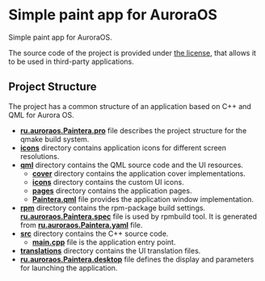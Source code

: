 # Simple paint app for AuroraOS

Simple paint app for AuroraOS.

The source code of the project is provided under
[the license](LICENSE.BSD-3-CLAUSE.md),
that allows it to be used in third-party applications.

## Project Structure

The project has a common structure
of an application based on C++ and QML for Aurora OS.

* **[ru.auroraos.Paintera.pro](ru.auroraos.Paintera.pro)** file
  describes the project structure for the qmake build system.
* **[icons](icons)** directory contains application icons for different screen resolutions.
* **[qml](qml)** directory contains the QML source code and the UI resources.
  * **[cover](qml/cover)** directory contains the application cover implementations.
  * **[icons](qml/icons)** directory contains the custom UI icons.
  * **[pages](qml/pages)** directory contains the application pages.
  * **[Paintera.qml](qml/Paintera.qml)** file
    provides the application window implementation.
* **[rpm](rpm)** directory contains the rpm-package build settings.
  **[ru.auroraos.Paintera.spec](rpm/ru.auroraos.Paintera.spec)** file is used by rpmbuild tool.
  It is generated from **[ru.auroraos.Paintera.yaml](rpm/ru.auroraos.Paintera.yaml)** file.
* **[src](src)** directory contains the C++ source code.
  * **[main.cpp](src/main.cpp)** file is the application entry point.
* **[translations](translations)** directory contains the UI translation files.
* **[ru.auroraos.Paintera.desktop](ru.auroraos.Paintera.desktop)** file
  defines the display and parameters for launching the application.